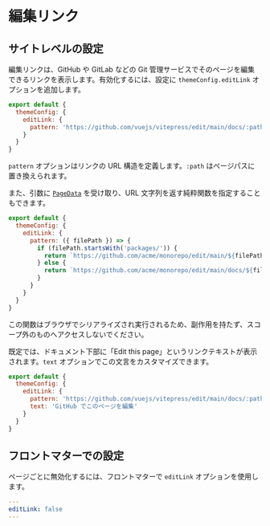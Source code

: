 # 編集リンク

## サイトレベルの設定

編集リンクは、GitHub や GitLab などの Git 管理サービスでそのページを編集できるリンクを表示します。有効化するには、設定に `themeConfig.editLink` オプションを追加します。

 ```js
 export default {
   themeConfig: {
     editLink: {
       pattern: 'https://github.com/vuejs/vitepress/edit/main/docs/:path'
     }
   }
 }
 ```

`pattern` オプションはリンクの URL 構造を定義します。`:path` はページパスに置き換えられます。

また、引数に [`PageData`](./runtime-api#usedata) を受け取り、URL 文字列を返す純粋関数を指定することもできます。

 ```js
 export default {
   themeConfig: {
     editLink: {
       pattern: ({ filePath }) => {
         if (filePath.startsWith('packages/')) {
           return `https://github.com/acme/monorepo/edit/main/${filePath}`
         } else {
           return `https://github.com/acme/monorepo/edit/main/docs/${filePath}`
         }
       }
     }
   }
 }
 ```

この関数はブラウザでシリアライズされ実行されるため、副作用を持たず、スコープ外のものへアクセスしないでください。

既定では、ドキュメント下部に「Edit this page」というリンクテキストが表示されます。`text` オプションでこの文言をカスタマイズできます。

 ```js
 export default {
   themeConfig: {
     editLink: {
       pattern: 'https://github.com/vuejs/vitepress/edit/main/docs/:path',
       text: 'GitHub でこのページを編集'
     }
   }
 }
 ```

## フロントマターでの設定

ページごとに無効化するには、フロントマターで `editLink` オプションを使用します。

 ```yaml
 ---
 editLink: false
 ---
 ```
